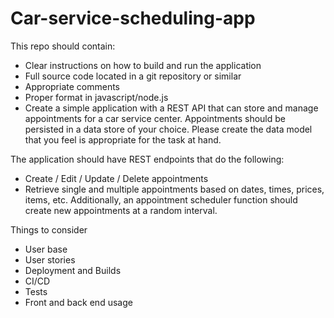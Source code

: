 # Car-service-scheduling-app

This repo should contain:
* Clear instructions on how to build and run the application
* Full source code located in a git repository or similar
* Appropriate comments
* Proper format in javascript/node.js
* Create a simple application with a REST API that can store and manage appointments for a car service center. Appointments should be persisted in a data store of your choice. Please create the data model that you feel is appropriate for the task at hand.

 The application should have REST endpoints that do the following:
* Create / Edit / Update / Delete appointments
* Retrieve single and multiple appointments based on dates, times, prices, items, etc.
 Additionally, an appointment scheduler function should create new appointments at a random interval.

 Things to consider
* User base
* User stories
* Deployment and Builds
* CI/CD
* Tests
* Front and back end usage


